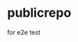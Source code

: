# publicrepo
for e2e test













































































































































































































































































































































































































































































































































































































































































































































































































































































































































































































































































































































































































































































































































































































































































































































































































































































































































































































































































































































































































































































































































































































































































































































































































































































































































































































































































































































































































































































































































































































































































































































































































